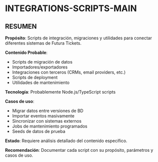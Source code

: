# INTEGRATIONS-SCRIPTS-MAIN

## RESUMEN

**Propósito**: Scripts de integración, migraciones y utilidades para conectar diferentes sistemas de Futura Tickets.

**Contenido Probable**:
- Scripts de migración de datos
- Importadores/exportadores
- Integraciones con terceros (CRMs, email providers, etc.)
- Scripts de deployment
- Utilidades de mantenimiento

**Tecnología**: Probablemente Node.js/TypeScript scripts

**Casos de uso**:
- Migrar datos entre versiones de BD
- Importar eventos masivamente
- Sincronizar con sistemas externos
- Jobs de mantenimiento programados
- Seeds de datos de prueba

**Estado**: Requiere análisis detallado del contenido específico.

**Recomendación**: Documentar cada script con su propósito, parámetros y casos de uso.
